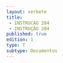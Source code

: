```yaml
---
layout: verbete
title:
 - INSTRUCAO 204
 - INSTRUÇÃO 204
published: true
edition: 1  
type: T
subtype: Documentos
---
```


